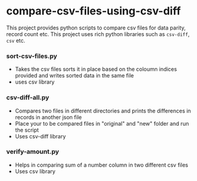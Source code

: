 # compare-csv-files-using-csv-diff

This project provides python scripts to compare csv files for data parity, record count etc. This project uses rich python libraries such as `csv-diff`, `csv` etc.

### sort-csv-files.py
* Takes the csv files sorts it in place based on the coloumn indices provided and writes sorted data in the same file
* uses csv library

### csv-diff-all.py
* Compares two files in different directories and prints the differences in records in another json file
* Place your to be compared files in "original" and "new" folder and run the script
* Uses csv-diff library

### verify-amount.py
* Helps in comparing sum of a number column in two different csv files
* Uses csv library